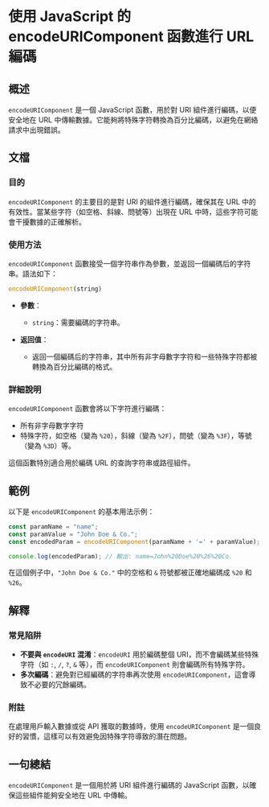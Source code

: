 <!--
Meta Description: # 使用 JavaScript 的 encodeURIComponent 函數進行 URL 編碼 ## 概述 `encodeURIComponent` 是一個 JavaScript 函數，用於對 URI 組件進行編碼，以便安全地在 URL 中傳輸數據。它能夠將特殊字符轉換為百分比編碼，以避免在網絡請...
Meta Keywords: encodeuricomponent, url, javascript, uri, const
-->

# 使用 JavaScript 的 encodeURIComponent 函數進行 URL 編碼

## 概述
`encodeURIComponent` 是一個 JavaScript 函數，用於對 URI 組件進行編碼，以便安全地在 URL 中傳輸數據。它能夠將特殊字符轉換為百分比編碼，以避免在網絡請求中出現錯誤。

## 文檔
### 目的
`encodeURIComponent` 的主要目的是對 URI 的組件進行編碼，確保其在 URL 中的有效性。當某些字符（如空格、斜線、問號等）出現在 URL 中時，這些字符可能會干擾數據的正確解析。

### 使用方法
`encodeURIComponent` 函數接受一個字符串作為參數，並返回一個編碼后的字符串。語法如下：

```javascript
encodeURIComponent(string)
```

- **參數**：
  - `string`：需要編碼的字符串。

- **返回值**：
  - 返回一個編碼后的字符串，其中所有非字母數字字符和一些特殊字符都被轉換為百分比編碼的格式。

### 詳細說明
`encodeURIComponent` 函數會將以下字符進行編碼：
- 所有非字母數字字符
- 特殊字符，如空格（變為 `%20`），斜線（變為 `%2F`），問號（變為 `%3F`），等號（變為 `%3D`）等。

這個函數特別適合用於編碼 URL 的查詢字符串或路徑組件。

## 範例
以下是 `encodeURIComponent` 的基本用法示例：

```javascript
const paramName = "name";
const paramValue = "John Doe & Co.";
const encodedParam = encodeURIComponent(paramName + '=' + paramValue);

console.log(encodedParam); // 輸出: name=John%20Doe%20%26%20Co.
```

在這個例子中，`"John Doe & Co."` 中的空格和 `&` 符號都被正確地編碼成 `%20` 和 `%26`。

## 解釋
### 常見陷阱
- **不要與 `encodeURI` 混淆**：`encodeURI` 用於編碼整個 URI，而不會編碼某些特殊字符（如 `:`, `/`, `?`, `&` 等），而 `encodeURIComponent` 則會編碼所有特殊字符。
- **多次編碼**：避免對已經編碼的字符串再次使用 `encodeURIComponent`，這會導致不必要的冗餘編碼。

### 附註
在處理用戶輸入數據或從 API 獲取的數據時，使用 `encodeURIComponent` 是一個良好的習慣，這樣可以有效避免因特殊字符導致的潛在問題。

## 一句總結
`encodeURIComponent` 是一個用於將 URI 組件進行編碼的 JavaScript 函數，以確保這些組件能夠安全地在 URL 中傳輸。